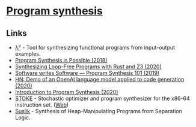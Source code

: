 # [Program synthesis](https://en.wikipedia.org/wiki/Program_synthesis)

## Links

- [λ²](https://github.com/jfeser/L2) - Tool for synthesizing functional programs from input-output examples.
- [Program Synthesis is Possible (2018)](https://www.cs.cornell.edu/~asampson/blog/minisynth.html)
- [Synthesizing Loop-Free Programs with Rust and Z3 (2020)](https://fitzgeraldnick.com/2020/01/13/synthesizing-loop-free-programs.html)
- [Software writes Software — Program Synthesis 101 (2019)](https://medium.com/@vidiborskiy/software-writes-software-program-synthesis-101-294a9a35177)
- [HN: Demo of an OpenAI language model applied to code generation (2020)](https://news.ycombinator.com/item?id=23250379)
- [Introduction to Program Synthesis (2020)](http://people.csail.mit.edu/asolar/SynthesisCourse/index.htm)
- [STOKE](https://github.com/StanfordPL/stoke) - Stochastic optimizer and program synthesizer for the x86-64 instruction set. ([Web](http://stoke.stanford.edu/))
- [Suslik](https://github.com/TyGuS/suslik) - Synthesis of Heap-Manipulating Programs from Separation Logic.
